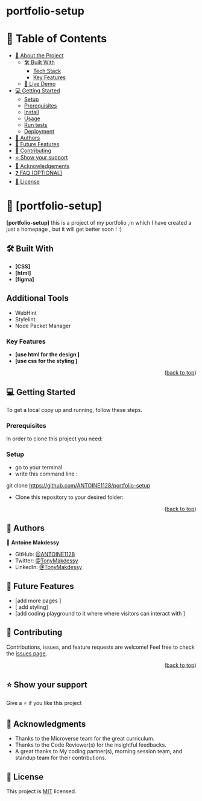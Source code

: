 <a name="Portfolio-setup-mobile-first"></a>

  <h1><b>portfolio-setup</b></h1>

</div>

# 📗 Table of Contents

- [📖 About the Project](#about-project)
  - [🛠 Built With](#built-with)
    - [Tech Stack](#tech-stack)
    - [Key Features](#key-features)
  - [🚀 Live Demo](#live-demo)
- [💻 Getting Started](#getting-started)
  - [Setup](#setup)
  - [Prerequisites](#prerequisites)
  - [Install](#install)
  - [Usage](#usage)
  - [Run tests](#run-tests)
  - [Deployment](#triangular_flag_on_post-deployment)
- [👥 Authors](#authors)
- [🔭 Future Features](#future-features)
- [🤝 Contributing](#contributing)
- [⭐️ Show your support](#support)
- [🙏 Acknowledgements](#acknowledgements)
- [❓ FAQ (OPTIONAL)](#faq)
- [📝 License](#license)

# 📖 [portfolio-setup] <a name="about-project"></a>

**[portfolio-setup]**  this is a project of my portfolio ,in which I have created a just a homepage , but it will get better soon ! :)

## 🛠 Built With <a name="built-with"></a>

- **[CSS]**
- **[html]**
- **[figma]**

## Additional Tools

- WebHint
- Stylelint
- Node Packet Manager
### Key Features <a name="key-features"></a>

- **[use html for the design ]**
- **[use css for the styling ]**
<p align="right">(<a href="#readme-top">back to top</a>)</p>

## 💻 Getting Started <a name="getting-started"></a>

To get a local copy up and running, follow these steps.

### Prerequisites

In order to clone this project you need:
 ### Setup
-  go to your terminal 
- write this command line : 

git clone https://github.com/ANTOINE1128/portfolio-setup 

- Clone this repository to your desired folder:

<p align="right">(<a href="#readme-top">back to top</a>)</p>

## 👥 Authors <a name="authors"></a>

👤 **Antoine Makdessy**

- GitHub: [@ANTOINE1128](https://github.com/ANTOINE1128)
- Twitter: [@TonyMakdessy](https://twitter.com/@TonyMakdessy)
- LinkedIn: [@TonyMakdessy](https://linkedin.com/in/@TonyMakdessy)


## 🔭 Future Features <a name="future-features"></a>

- [add more pages ] 
- [ add styling]
- [add coding playground to it where where visitors can interact with ]

## 🤝 Contributing <a name="contributing"></a>

Contributions, issues, and feature requests are welcome!
Feel free to check the [issues page](../../issues/).

<p align="right">(<a href="#readme-top">back to top</a>)</p>



## ⭐️ Show your support <a name="support"></a>

Give a ⭐️ if you like this project 


## 🙏 Acknowledgments <a name="acknowledgements"></a>
- Thanks to the Microverse team for the great curriculum.
- Thanks to the Code Reviewer(s) for the insightful feedbacks.
- A great thanks to My coding partner(s), morning session team, and standup team for their contributions.


## 📝 License <a name="license"></a>

This project is [MIT](./LICENSE) licensed.
